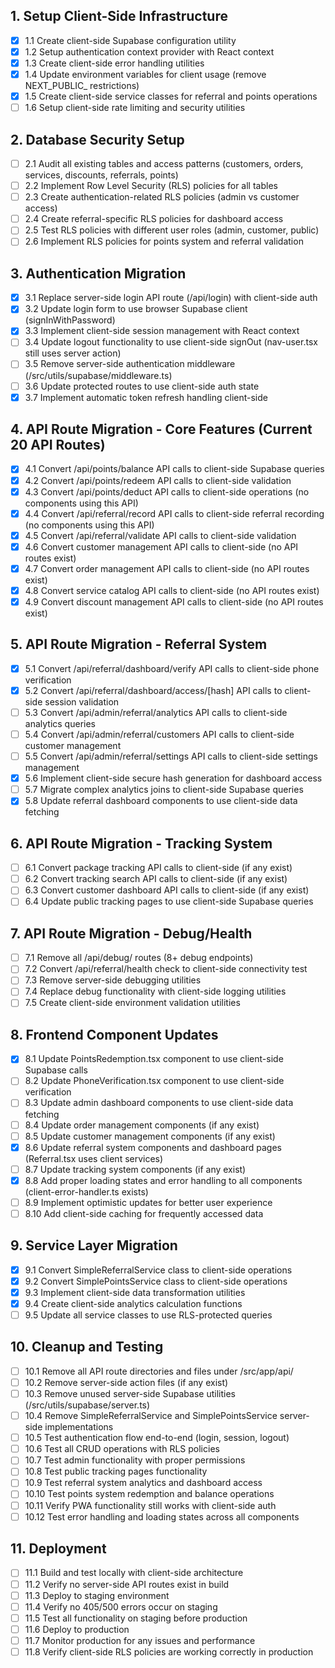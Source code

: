 ## 1. Setup Client-Side Infrastructure
- [x] 1.1 Create client-side Supabase configuration utility
- [x] 1.2 Setup authentication context provider with React context
- [x] 1.3 Create client-side error handling utilities
- [x] 1.4 Update environment variables for client usage (remove NEXT_PUBLIC_ restrictions)
- [x] 1.5 Create client-side service classes for referral and points operations
- [ ] 1.6 Setup client-side rate limiting and security utilities

## 2. Database Security Setup
- [ ] 2.1 Audit all existing tables and access patterns (customers, orders, services, discounts, referrals, points)
- [ ] 2.2 Implement Row Level Security (RLS) policies for all tables
- [ ] 2.3 Create authentication-related RLS policies (admin vs customer access)
- [ ] 2.4 Create referral-specific RLS policies for dashboard access
- [ ] 2.5 Test RLS policies with different user roles (admin, customer, public)
- [ ] 2.6 Implement RLS policies for points system and referral validation

## 3. Authentication Migration
- [x] 3.1 Replace server-side login API route (/api/login) with client-side auth
- [x] 3.2 Update login form to use browser Supabase client (signInWithPassword)
- [x] 3.3 Implement client-side session management with React context
- [ ] 3.4 Update logout functionality to use client-side signOut (nav-user.tsx still uses server action)
- [ ] 3.5 Remove server-side authentication middleware (/src/utils/supabase/middleware.ts)
- [ ] 3.6 Update protected routes to use client-side auth state
- [x] 3.7 Implement automatic token refresh handling client-side

## 4. API Route Migration - Core Features (Current 20 API Routes)
- [x] 4.1 Convert /api/points/balance API calls to client-side Supabase queries
- [x] 4.2 Convert /api/points/redeem API calls to client-side validation
- [x] 4.3 Convert /api/points/deduct API calls to client-side operations (no components using this API)
- [x] 4.4 Convert /api/referral/record API calls to client-side referral recording (no components using this API)
- [x] 4.5 Convert /api/referral/validate API calls to client-side validation
- [x] 4.6 Convert customer management API calls to client-side (no API routes exist)
- [x] 4.7 Convert order management API calls to client-side (no API routes exist)
- [x] 4.8 Convert service catalog API calls to client-side (no API routes exist)
- [x] 4.9 Convert discount management API calls to client-side (no API routes exist)

## 5. API Route Migration - Referral System
- [x] 5.1 Convert /api/referral/dashboard/verify API calls to client-side phone verification
- [x] 5.2 Convert /api/referral/dashboard/access/[hash] API calls to client-side session validation
- [ ] 5.3 Convert /api/admin/referral/analytics API calls to client-side analytics queries
- [ ] 5.4 Convert /api/admin/referral/customers API calls to client-side customer management
- [ ] 5.5 Convert /api/admin/referral/settings API calls to client-side settings management
- [x] 5.6 Implement client-side secure hash generation for dashboard access
- [ ] 5.7 Migrate complex analytics joins to client-side Supabase queries
- [x] 5.8 Update referral dashboard components to use client-side data fetching

## 6. API Route Migration - Tracking System
- [ ] 6.1 Convert package tracking API calls to client-side (if any exist)
- [ ] 6.2 Convert tracking search API calls to client-side (if any exist)
- [ ] 6.3 Convert customer dashboard API calls to client-side (if any exist)
- [ ] 6.4 Update public tracking pages to use client-side Supabase queries

## 7. API Route Migration - Debug/Health
- [ ] 7.1 Remove all /api/debug/ routes (8+ debug endpoints)
- [ ] 7.2 Convert /api/referral/health check to client-side connectivity test
- [ ] 7.3 Remove server-side debugging utilities
- [ ] 7.4 Replace debug functionality with client-side logging utilities
- [ ] 7.5 Create client-side environment validation utilities

## 8. Frontend Component Updates
- [x] 8.1 Update PointsRedemption.tsx component to use client-side Supabase calls
- [ ] 8.2 Update PhoneVerification.tsx component to use client-side verification
- [ ] 8.3 Update admin dashboard components to use client-side data fetching
- [ ] 8.4 Update order management components (if any exist)
- [ ] 8.5 Update customer management components (if any exist)
- [x] 8.6 Update referral system components and dashboard pages (Referral.tsx uses client services)
- [ ] 8.7 Update tracking system components (if any exist)
- [x] 8.8 Add proper loading states and error handling to all components (client-error-handler.ts exists)
- [ ] 8.9 Implement optimistic updates for better user experience
- [ ] 8.10 Add client-side caching for frequently accessed data

## 9. Service Layer Migration
- [x] 9.1 Convert SimpleReferralService class to client-side operations
- [x] 9.2 Convert SimplePointsService class to client-side operations
- [x] 9.3 Implement client-side data transformation utilities
- [x] 9.4 Create client-side analytics calculation functions
- [ ] 9.5 Update all service classes to use RLS-protected queries

## 10. Cleanup and Testing
- [ ] 10.1 Remove all API route directories and files under /src/app/api/
- [ ] 10.2 Remove server-side action files (if any exist)
- [ ] 10.3 Remove unused server-side Supabase utilities (/src/utils/supabase/server.ts)
- [ ] 10.4 Remove SimpleReferralService and SimplePointsService server-side implementations
- [ ] 10.5 Test authentication flow end-to-end (login, session, logout)
- [ ] 10.6 Test all CRUD operations with RLS policies
- [ ] 10.7 Test admin functionality with proper permissions
- [ ] 10.8 Test public tracking pages functionality
- [ ] 10.9 Test referral system analytics and dashboard access
- [ ] 10.10 Test points system redemption and balance operations
- [ ] 10.11 Verify PWA functionality still works with client-side auth
- [ ] 10.12 Test error handling and loading states across all components

## 11. Deployment
- [ ] 11.1 Build and test locally with client-side architecture
- [ ] 11.2 Verify no server-side API routes exist in build
- [ ] 11.3 Deploy to staging environment
- [ ] 11.4 Verify no 405/500 errors occur on staging
- [ ] 11.5 Test all functionality on staging before production
- [ ] 11.6 Deploy to production
- [ ] 11.7 Monitor production for any issues and performance
- [ ] 11.8 Verify client-side RLS policies are working correctly in production